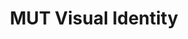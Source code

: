 ---
publishDate: 2024-01-01T00:00:00Z
title: 'MUT Visual Identity'
excerpt: Visual Identity designed for inter-university sports' tournament.
category: graphic design
image: ~/assets/images/gfx/MUT_cover.png
tags:
  - visual-identity
  - graphic-design
  - brand-identity
url: https://www.behance.net/gallery/186424917/MUT-Visual-Identity
urlIcon: tabler:brand-behance
buttonText: Check out the project
---